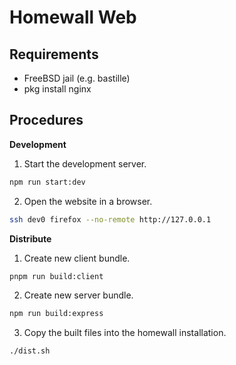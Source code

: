 # Homewall Web

## Requirements

- FreeBSD jail (e.g. bastille)
- pkg install nginx

## Procedures 

**Development**
1. Start the development server.
```bash
npm run start:dev
```
2. Open the website in a browser.
```bash
ssh dev0 firefox --no-remote http://127.0.0.1
```

**Distribute**
1. Create new client bundle.
```bash
pnpm run build:client
```
2. Create new server bundle.
```bash
npm run build:express
```
3. Copy the built files into the homewall installation.
```bash
./dist.sh
```
